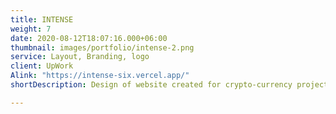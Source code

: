 ```yaml
---
title: INTENSE
weight: 7
date: 2020-08-12T18:07:16.000+06:00
thumbnail: images/portfolio/intense-2.png
service: Layout, Branding, logo
client: UpWork
Alink: "https://intense-six.vercel.app/"
shortDescription: Design of website created for crypto-currency project.

---
```


